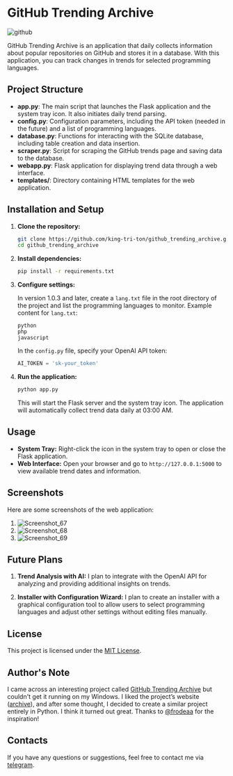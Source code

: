 # GitHub Trending Archive

![github](https://github.com/user-attachments/assets/142a537b-b895-4df7-b2ed-bdec6f224cfa)

GitHub Trending Archive is an application that daily collects information about popular repositories on GitHub and stores it in a database. With this application, you can track changes in trends for selected programming languages.

## Project Structure

- **app.py**: The main script that launches the Flask application and the system tray icon. It also initiates daily trend parsing.
- **config.py**: Configuration parameters, including the API token (needed in the future) and a list of programming languages.
- **database.py**: Functions for interacting with the SQLite database, including table creation and data insertion.
- **scraper.py**: Script for scraping the GitHub trends page and saving data to the database.
- **webapp.py**: Flask application for displaying trend data through a web interface.
- **templates/**: Directory containing HTML templates for the web application.

## Installation and Setup

1. **Clone the repository:**
   ```bash
   git clone https://github.com/king-tri-ton/github_trending_archive.git
   cd github_trending_archive
   ```

2. **Install dependencies:**
   ```bash
   pip install -r requirements.txt
   ```

3. **Configure settings:**

   In version 1.0.3 and later, create a `lang.txt` file in the root directory of the project and list the programming languages to monitor. Example content for `lang.txt`:
   ```
   python
   php
   javascript
   ```

   In the `config.py` file, specify your OpenAI API token:
   ```python
   AI_TOKEN = 'sk-your_token'
   ```

4. **Run the application:**
   ```bash
   python app.py
   ```

   This will start the Flask server and the system tray icon. The application will automatically collect trend data daily at 03:00 AM.

## Usage

- **System Tray:** Right-click the icon in the system tray to open or close the Flask application.
- **Web Interface:** Open your browser and go to `http://127.0.0.1:5000` to view available trend dates and information.

## Screenshots

Here are some screenshots of the web application:

1. ![Screenshot_67](https://github.com/user-attachments/assets/c5c64667-72f4-463a-9ff4-078bf75d9071)
2. ![Screenshot_68](https://github.com/user-attachments/assets/c1ea8b75-ba77-4ec2-990a-fdc42478fad2)
3. ![Screenshot_69](https://github.com/user-attachments/assets/46aca1b7-64de-42da-99f6-a605ff0bb3cd)

## Future Plans

1. **Trend Analysis with AI:**
   I plan to integrate with the OpenAI API for analyzing and providing additional insights on trends.

2. **Installer with Configuration Wizard:**
   I plan to create an installer with a graphical configuration tool to allow users to select programming languages and adjust other settings without editing files manually.

## License

This project is licensed under the [MIT License](https://choosealicense.com/licenses/mit/).

## Author's Note

I came across an interesting project called [GitHub Trending Archive](https://github.com/frodeaa/github_trending_archive) but couldn't get it running on my Windows. I liked the project’s website ([archive](https://archive.faabli.com/)), and after some thought, I decided to create a similar project entirely in Python. I think it turned out great. Thanks to [@frodeaa](https://github.com/frodeaa) for the inspiration!

## Contacts

If you have any questions or suggestions, feel free to contact me via [telegram](https://t.me/king_triton).